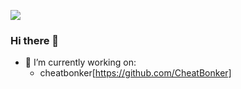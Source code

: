 ![](https://komarev.com/ghpvc/?username=Premiering&color=blueviolet)

### Hi there 👋
- 🔭 I’m currently working on:
    - cheatbonker[https://github.com/CheatBonker]
